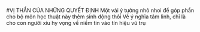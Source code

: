 #VỊ THẦN CỦA NHỮNG QUYẾT ĐỊNH
Một vài ý tưởng nhỏ nhoi để góp phần cho bộ môn học thuật này thêm sinh động thôi
Về ý nghĩa tâm linh, chỉ là cho con người xíu hy vọng về niềm tin vào tín hiệu vũ trụ
